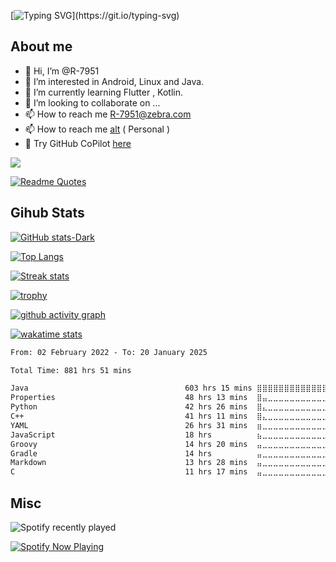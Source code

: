 [![Typing SVG](https://readme-typing-svg.demolab.com?font=Fira+Code&pause=1000&width=435&lines=Hi%2C+I'm+Rahul;Welcome+to+my+Profile!;Check+it+out!)](https://git.io/typing-svg)

## About me 
- 👋 Hi, I’m @R-7951
- 👀 I’m interested in Android, Linux and Java.
- 🌱 I’m currently learning Flutter , Kotlin.
- 💞️ I’m looking to collaborate on ...
- 📫 How to reach me R-7951@zebra.com
- 📫 How to reach me [alt](https://github.com/cptmacp) ( Personal ) 
- :robot: Try GitHub CoPilot [here](https://copilot.github.com/)

![](https://komarev.com/ghpvc/?username=r-7951&style=for-the-badge)

[![Readme Quotes](https://quotes-github-readme.vercel.app/api?type=horizontal&theme=dark)](https://github.com/piyushsuthar/github-readme-quotes)

## Gihub Stats

[![GitHub stats-Dark](https://github-readme-stats.vercel.app/api?username=R-7951&show_icons=true&theme=dark#gh-dark-mode-only)](https://github.com/R-7951/R-7951) 

[![Top Langs](https://github-readme-stats.vercel.app/api/top-langs/?username=R-7951&theme=dark)](https://github.com/R-7951/R-7951) 

[![Streak stats](https://github-readme-streak-stats.herokuapp.com/?user=R-7951&theme=dark)](https://github.com/R-7951/R-7951) 

[![trophy](https://github-profile-trophy.vercel.app/?username=r-7951&theme=onedark)](https://github.com/r-7951/github-profile-trophy)

[![github activity graph](https://github-readme-activity-graph.vercel.app/graph?username=r-7951&bg_color=000000&color=6CE287&line=FFEE4A&point=FE9600)](https://vineelsai.com)


[![wakatime stats](https://github-readme-stats.vercel.app/api/wakatime?username=r7951&theme=dark)](https://github.com/R-7951/R-7951)


<!--START_SECTION:activity-->


<!--END_SECTION:activity-->


<!--START_SECTION:waka-->

```txt
From: 02 February 2022 - To: 20 January 2025

Total Time: 881 hrs 51 mins

Java                                   603 hrs 15 mins ⣿⣿⣿⣿⣿⣿⣿⣿⣿⣿⣿⣿⣿⣿⣿⣿⣷⣀⣀⣀⣀⣀⣀⣀⣀   67.59 %
Properties                             48 hrs 13 mins  ⣿⣤⣀⣀⣀⣀⣀⣀⣀⣀⣀⣀⣀⣀⣀⣀⣀⣀⣀⣀⣀⣀⣀⣀⣀   05.40 %
Python                                 42 hrs 26 mins  ⣿⣄⣀⣀⣀⣀⣀⣀⣀⣀⣀⣀⣀⣀⣀⣀⣀⣀⣀⣀⣀⣀⣀⣀⣀   04.76 %
C++                                    41 hrs 11 mins  ⣿⣄⣀⣀⣀⣀⣀⣀⣀⣀⣀⣀⣀⣀⣀⣀⣀⣀⣀⣀⣀⣀⣀⣀⣀   04.62 %
YAML                                   26 hrs 31 mins  ⣶⣀⣀⣀⣀⣀⣀⣀⣀⣀⣀⣀⣀⣀⣀⣀⣀⣀⣀⣀⣀⣀⣀⣀⣀   02.97 %
JavaScript                             18 hrs          ⣦⣀⣀⣀⣀⣀⣀⣀⣀⣀⣀⣀⣀⣀⣀⣀⣀⣀⣀⣀⣀⣀⣀⣀⣀   02.02 %
Groovy                                 14 hrs 20 mins  ⣤⣀⣀⣀⣀⣀⣀⣀⣀⣀⣀⣀⣀⣀⣀⣀⣀⣀⣀⣀⣀⣀⣀⣀⣀   01.61 %
Gradle                                 14 hrs          ⣤⣀⣀⣀⣀⣀⣀⣀⣀⣀⣀⣀⣀⣀⣀⣀⣀⣀⣀⣀⣀⣀⣀⣀⣀   01.57 %
Markdown                               13 hrs 28 mins  ⣤⣀⣀⣀⣀⣀⣀⣀⣀⣀⣀⣀⣀⣀⣀⣀⣀⣀⣀⣀⣀⣀⣀⣀⣀   01.51 %
C                                      11 hrs 17 mins  ⣤⣀⣀⣀⣀⣀⣀⣀⣀⣀⣀⣀⣀⣀⣀⣀⣀⣀⣀⣀⣀⣀⣀⣀⣀   01.27 %
```

<!--END_SECTION:waka-->


<!---
R-7951/R-7951 is a ✨ special ✨ repository because its `README.md` (this file) appears on your GitHub profile.
You can click the Preview link to take a look at your changes.
--->

## Misc

![Spotify recently played](https://spotify-recently-played-readme.vercel.app/api?user=rahulnegi1409)

[![Spotify Now Playing](https://spotify-github-profile.kittinanx.com/api/view.svg?uid=rahulnegi1409&cover_image=true&theme=default&show_offline=true&background_color=121212&interchange=true&bar_color=53b14f&bar_color_cover=true)](https://spotify-github-profile.kittinanx.com/api/view.svg?uid=rahulnegi1409&redirect=true)
